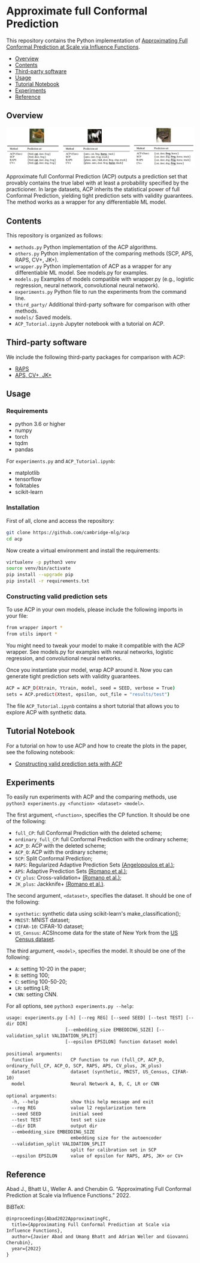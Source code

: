 # Approximate full Conformal Prediction

This repository contains the Python implementation of [Approximating Full Conformal Prediction at Scale via Influence Functions](https://arxiv.org/abs/2202.01315).

* [Overview](#overview)
* [Contents](#contents)
* [Third-party software](#third-party-software)
* [Usage](#usage)
* [Tutorial Notebook](#tutorial-notebook)
* [Experiments](#experiments)
* [Reference](#reference)

## Overview

![alt text](https://github.com/cambridge-mlg/acp/blob/1e0b41a45f7dfe0ad1f02235688a58daa0269c92/ACP.JPG)

Approximate full Conformal Prediction (ACP) outputs a prediction set that provably contains the true label with at least a probability specified by the practicioner. In large datasets, ACP inherits the statistical power of full Conformal Prediction, yielding tight prediction sets with validity guarantees. The method works as a wrapper for any differentiable ML model.

## Contents

This repository is organized as follows:

 - `methods.py` Python implementation of the ACP algorithms.
 - `others.py` Python implementation of the comparing methods (SCP, APS, RAPS, CV+, JK+).
 - `wrapper.py` Python implementation of ACP as a wrapper for any differentiable ML model. See models.py for examples.
 - `models.py` Examples of models compatible with wrapper.py (e.g., logistic regression, neural network, convolutional neural network).
 - `experiments.py` Python file to run the experiments from the command line.
 - `third_party/` Additional third-party software for comparison with other methods.
 - `models/` Saved models.
 - `ACP_Tutorial.ipynb` Jupyter notebook with a tutorial on ACP.
 
## Third-party software

We include the following third-party packages for comparison with ACP:

- [RAPS](https://github.com/aangelopoulos/conformal_classification)
- [APS, CV+, JK+](https://github.com/msesia/arc)
 

## Usage

### Requirements

* python 3.6 or higher
* numpy
* torch
* tqdm
* pandas

For `experiments.py` and `ACP_Tutorial.ipynb`:

* matplotlib
* tensorflow
* folktables
* scikit-learn

### Installation

First of all, clone and access the repository:

```bash
git clone https://github.com/cambridge-mlg/acp
cd acp
```
Now create a virtual environment and install the requirements:

```bash
virtualenv -p python3 venv
source venv/bin/activate
pip install --upgrade pip
pip install -r requirements.txt
```

### Constructing valid prediction sets

To use ACP in your own models, please include the following imports in your file:

```bash
from wrapper import *
from utils import *
```
You might need to tweak your model to make it compatible with the ACP wrapper. See models.py for examples with neural networks, logistic regression, and convolutional neural networks. 

Once you instantiate your model, wrap ACP around it. Now you can generate tight prediction sets with validity guarantees.

```bash
ACP = ACP_D(Xtrain, Ytrain, model, seed = SEED, verbose = True)
sets = ACP.predict(Xtest, epsilon, out_file = "results/test")
```
The file `ACP_Tutorial.ipynb` contains a short tutorial that allows you to explore ACP with synthetic data.

## Tutorial Notebook

For a tutorial on how to use ACP and how to create the plots in the paper, see the following notebook:

* [Constructing valid prediction sets with ACP](https://github.com/cambridge-mlg/acp/blob/master/ACP_Tutorial.ipynb)

## Experiments

To easily run experiments with ACP and the comparing methods, use `python3 experiments.py <function> <dataset> <model>`.

The first argument, `<function>`, specifies the CP function. It should be one of the following:
 
* `full_CP`: full Conformal Prediction with the deleted scheme;
* `ordinary_full_CP`: full Conformal Prediction with the ordinary scheme;
* `ACP_D`: ACP with the deleted scheme;
* `ACP_O`: ACP with the ordinary scheme;
* `SCP`: Split Conformal Prediction;
* `RAPS`: Regularized Adaptive Prediction Sets [(Angelopoulos et al.)](https://arxiv.org/abs/2009.14193);
* `APS`:  Adaptive Prediction Sets [(Romano et al.)](https://arxiv.org/abs/2006.02544);
* `CV_plus`:  Cross-validation+ [(Romano et al.)](https://arxiv.org/abs/2006.02544);
* `JK_plus`: Jackknife+ [(Romano et al.)](https://arxiv.org/abs/2006.02544).

The second argument, `<dataset>`, specifies the dataset. It should be one of the following:

* `synthetic`: synthetic data using scikit-learn's make_classification();
* `MNIST`: MNIST dataset;
* `CIFAR-10`: CIFAR-10 dataset; 
* `US_Census`: ACSIncome data for the state of New York from the [US Census dataset](https://github.com/zykls/folktables).

The third argument, `<model>`, specifies the model. It should be one of the following:

* `A`: setting 10-20 in the paper;
* `B`: setting 100;
* `C`: setting 100-50-20; 
* `LR`: setting LR;
* `CNN`: setting CNN.

For all options, see `python3 experiments.py --help`:

```
usage: experiments.py [-h] [--reg REG] [--seed SEED] [--test TEST] [--dir DIR] 
                      [--embedding_size EMBEDDING_SIZE] [--validation_split VALIDATION_SPLIT] 
                      [--epsilon EPSILON] function dataset model

positional arguments:
  function              CP function to run (full_CP, ACP_D, ordinary_full_CP, ACP_O, SCP, RAPS, APS, CV_plus, JK_plus)
  dataset               dataset (synthetic, MNIST, US_Census, CIFAR-10)
  model                 Neural Network A, B, C, LR or CNN

optional arguments:
  -h, --help            show this help message and exit
  --reg REG             value l2 regularization term
  --seed SEED           initial seed
  --test TEST           test set size
  --dir DIR             output dir
  --embedding_size EMBEDDING_SIZE
                        embedding size for the autoencoder
  --validation_split VALIDATION_SPLIT
                        split for calibration set in SCP
  --epsilon EPSILON     value of epsilon for RAPS, APS, JK+ or CV+
```

## Reference

Abad J., Bhatt U., Weller A. and Cherubin G. 
“Approximating Full Conformal Prediction at Scale via Influence Functions.” 2022.

 BiBTeX:

```
@inproceedings{Abad2022ApproximatingFC,
  title={Approximating Full Conformal Prediction at Scale via Influence Functions},
  author={Javier Abad and Umang Bhatt and Adrian Weller and Giovanni Cherubin},
  year={2022}
}
```



